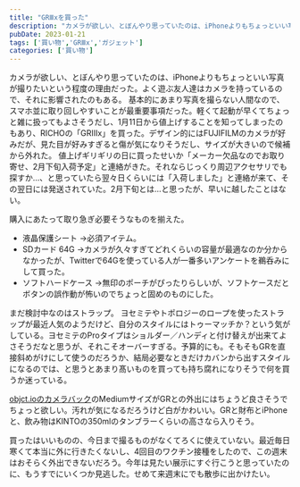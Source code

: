 ```yaml
---
title: "GRⅢxを買った"
description: "カメラが欲しい、とぼんやり思っていたのは、iPhoneよりもちょっといい写真が撮りたいという程度の理由だった。"
pubDate: 2023-01-21
tags: ['買い物','GRⅢx','ガジェット']
categories: ['買い物']
---
```


カメラが欲しい、とぼんやり思っていたのは、iPhoneよりもちょっといい写真が撮りたいという程度の理由だった。よく遊ぶ友人達はカメラを持っているので、それに影響されたのもある。
基本的にあまり写真を撮らない人間なので、スマホ並に取り回しやすいことが最重要事項だった。軽くて起動が早くてちょっと雑に扱ってもよさそうだし、1月11日から値上げすることを知ってしまったのもあり、RICHOの「GRⅢx」を買った。デザイン的にはFUJIFILMのカメラが好みだが、見た目が好みすぎると傷が気になりそうだし、サイズが大きいので候補から外れた。
値上げギリギリの日に買ったせいか「メーカー欠品なのでお取り寄せ、2月下旬入荷予定」と連絡がきた。それならじっくり周辺アクセサリでも探すか…、と思っていたら翌々日くらいには「入荷しました」と連絡が来て、その翌日には発送されていた。2月下旬とは…と思ったが、早いに越したことはない。

購入にあたって取り急ぎ必要そうなものを揃えた。
- 液晶保護シート
  →必須アイテム。
- SDカード 64G
  →カメラが久々すぎてどれくらいの容量が最適なのか分からなかったが、Twitterで64Gを使っている人が一番多いアンケートを鵜呑みにして買った。  
-  ソフトハードケース
  →無印のポーチがぴったりらしいが、ソフトケースだとボタンの誤作動が怖いのでちょっと固めのものにした。 
  
まだ検討中なのはストラップ。 ヨセミテやトポロジーのロープを使ったストラップが最近人気のようだけど、自分のスタイルにはトゥーマッチか？という気がしている。ヨセミテのProタイプはショルダー／ハンディと付け替えが出来てよさそうだなと思うが、それこそオーバーすぎる。予算的にも。そもそもGRを直接斜めがけにして使うのだろうか、結局必要なときだけカバンから出すスタイルになるのでは、と思うとあまり髙いものを買っても持ち腐れになりそうで何を買うか迷っている。

<a href="https://objcts.io/collections/camera-bag/products/weekend-camera-bag-medium">objct.ioのカメラバック</a>のMediumサイズがGRとの外出にはちょうど良さそうでちょっと欲しい。汚れが気になるだろうけど白がかわいい。GRと財布とiPhoneと、飲み物はKINTOの350mlのタンブラーくらいの高さなら入りそう。

買ったはいいものの、今日まで撮るものがなくてろくに使えていない。最近毎日寒くて本当に外に行きたくないし、4回目のワクチン接種をしたので、この週末はおそらく外出できないだろう。今年は見たい展示にすぐ行こうと思っていたのに、もうすでにいくつか見逃した。せめて来週末にでも散歩に出かけたい。